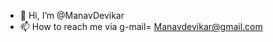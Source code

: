 - 👋 Hi, I’m @ManavDevikar
- 📫 How to reach me via g-mail= Manavdevikar@gmail.com

<!---
ManavDevikar/ManavDevikar is a ✨ special ✨ repository because its `README.md` (this file) appears on your GitHub profile.
You can click the Preview link to take a look at your changes.
--->
